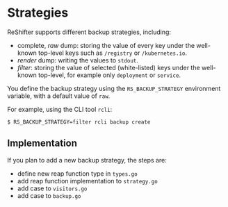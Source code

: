 # Strategies

ReShifter supports different backup strategies, including:

- complete, _raw_ dump: storing the value of every key under the well-known top-level keys such as `/registry` or `/kubernetes.io`.
- _render_ dump: writing the values to `stdout`.
- _filter_: storing the value of selected (white-listed) keys under the well-known top-level, for example only `deployment` or `service`.

You define the backup strategy using the `RS_BACKUP_STRATEGY` environment variable, with a default value of `raw`.

For example, using the CLI tool `rcli`:

```
$ RS_BACKUP_STRATEGY=filter rcli backup create
```

## Implementation

If you plan to add a new backup strategy, the steps are:

- define new reap function type in `types.go`
- add reap function implementation to `strategy.go`
- add case to `visitors.go`
- add case to `backup.go`
